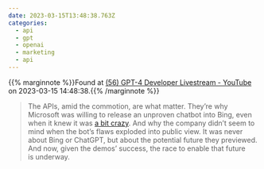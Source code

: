 ```yaml
---
date: 2023-03-15T13:48:38.763Z
categories:
  - api
  - gpt
  - openai
  - marketing
  - api
---
```

{{% marginnote %}}Found at [(56) GPT-4 Developer Livestream - YouTube](https://www.youtube.com/watch?v=outcGtbnMuQ) on 2023-03-15 14:48:38.{{% /marginnote %}}

> The APIs, amid the commotion, are what matter. They’re why Microsoft was willing to release an unproven chatbot into Bing, even when it knew it was [a bit crazy](https://www.bloomberg.com/news/articles/2023-02-22/microsoft-was-tuning-ai-months-before-disturbing-responses-arose?utm_source=substack&utm_medium=email). And why the company didn’t seem to mind when the bot’s flaws exploded into public view. It was never about Bing or ChatGPT, but about the potential future they previewed. And now, given the demos’ success, the race to enable that future is underway.

